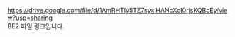 https://drive.google.com/file/d/1AmRHTIy5TZ7syxlHANcXoI0rjsKQBcEy/view?usp=sharing
</br>
BE2 파일 링크입니다.
